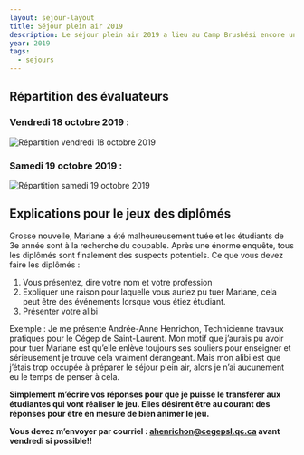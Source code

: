 ```yaml
---
layout: sejour-layout
title: Séjour plein air 2019
description: Le séjour plein air 2019 a lieu au Camp Brushési encore une fois cette année.
year: 2019
tags:
  - sejours
---
```

## Répartition des évaluateurs
### Vendredi 18 octobre 2019 :
<img src="{{ '/images/repartition-vendredi-2019.png' | url }}" alt="Répartition vendredi 18 octobre 2019" title="Répartition vendredi 18 octobre 2019">

### Samedi 19 octobre 2019 :
<img src="{{ '/images/repartition-samedi-2019.png' | url }}" alt="Répartition samedi 19 octobre 2019" title="Répartition samedi 19 octobre 2019">

## Explications pour le jeux des diplômés
Grosse nouvelle, Mariane a été malheureusement tuée et les étudiants de 3e année sont à la recherche du coupable. Après une énorme enquête, tous les diplômés sont finalement des suspects potentiels. 
Ce que vous devez faire les diplômés : 

1. Vous présentez, dire votre nom et votre profession
2. Expliquer une raison pour laquelle vous auriez pu tuer Mariane, cela peut être des événements lorsque vous étiez étudiant. 
3. Présenter votre alibi 

Exemple : 
Je me présente Andrée-Anne Henrichon, Technicienne travaux pratiques pour le Cégep de Saint-Laurent. Mon motif que j’aurais pu avoir pour tuer Mariane est qu’elle enlève toujours ses souliers pour enseigner et sérieusement je trouve cela vraiment dérangeant. Mais mon alibi est que j’étais trop occupée à préparer le séjour plein air, alors je n’ai aucunement eu le temps de penser à cela. 

**Simplement m’écrire vos réponses pour que je puisse le transférer aux étudiantes qui vont réaliser le jeu. Elles désirent être au courant des réponses pour être en mesure de bien animer le jeu.**

**Vous devez m’envoyer par courriel : [ahenrichon@cegepsl.qc.ca](mailto:ahenrichon@cegepsl.qc.ca) avant vendredi si possible!!**